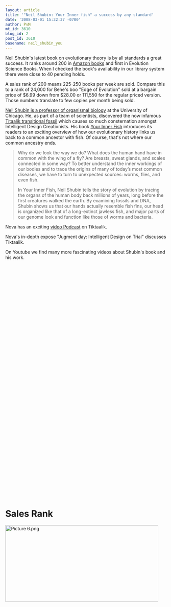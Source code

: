 ```yaml
---
layout: article
title: '"Neil Shubin: Your Inner fish" a success by any standard'
date: '2008-03-01 15:32:37 -0700'
author: PvM
mt_id: 3610
blog_id: 2
post_id: 3610
basename: neil_shubin_you
---
```

Neil Shubin's latest book on evolutionary theory is by all standards a great success. It ranks around 200 in [Amazon books](http://www.amazon.com/Your-Inner-Fish-Journey-3-5-Billion-Year/dp/0375424474) and first in Evolution Science Books. When I checked the book's availability in our library system there were close to 40 pending holds.

A sales rank of 200 means 225-250 books per week are sold.  Compare this to a rank of 24,000 for Behe's boo "Edge of Evolution" sold at a bargain price of $6.99 down from $28.00 or 111,550 for the regular priced version. Those numbers translate to few copies per month being sold.

[Neil Shubin is a professor of organismal biology](http://pondside.uchicago.edu/oba/faculty/shubin_n.html) at the University of Chicago. He, as part of a team of scientists, discovered the now infamous [Titaalik transitional fossil](http://tiktaalik.uchicago.edu/) which causes so much consternation amongst Intelligent Design Creationists. His book [Your Inner Fish](http://tiktaalik.uchicago.edu/book.html) introduces its readers to an exciting overview of how our evolutionary history links us back to a common ancestor with fish. Of course, that's not where our common ancestry ends.

> Why do we look the way we do? What does the human hand have in common with the wing of a fly? Are breasts, sweat glands, and scales connected in some way? To better understand the inner workings of our bodies and to trace the origins of many of today’s most common diseases, we have to turn to unexpected sources: worms, flies, and even fish.
> 
> In Your Inner Fish, Neil Shubin tells the story of evolution by tracing the organs of the human body back millions of years, long before the first creatures walked the earth. By examining fossils and DNA, Shubin shows us that our hands actually resemble fish fins, our head is organized like that of a long-extinct jawless fish, and major parts of our genome look and function like those of worms and bacteria. 

Nova has an exciting [video Podcast](http://www-tc.pbs.org/wgbh/nova/rss/media/nova-v-20071109.m4v) on Tiktaalik.

Nova's in-depth expose "Jugment day: Intelligent Design on Trial" discusses Tiktaalik. 

On Youtube we find many more fascinating videos about Shubin's book and his work.


<object width="425" height="355">
<param name="movie" value="http://www.youtube.com/v/p4LiXkU0ltk">
<param name="wmode" value="transparent">
<embed src="http://www.youtube.com/v/p4LiXkU0ltk" type="application/x-shockwave-flash" wmode="transparent" width="425" height="355">
</object>


<object width="425" height="355"><param name="movie" value="http://www.youtube.com/v/MkOy1XU0cbY"><param name="wmode" value="transparent"><embed src="http://www.youtube.com/v/MkOy1XU0cbY" type="application/x-shockwave-flash" wmode="transparent" width="425" height="355"></object>

# Sales Rank

[<img src="http://pandasthumb.org/Picture 6-thumb-479x240.png" alt="Picture 6.png" width="479" height="240" style="float: left; margin: 0 20px 20px 0;" class="mt-image-left" />](http://pandasthumb.org/archives/Picture%206.html)
